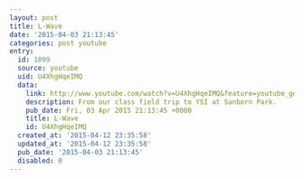 ```yaml
---
layout: post
title: L-Wave
date: '2015-04-03 21:13:45'
categories: post youtube
entry:
  id: 1099
  source: youtube
  uid: U4XhgHqeIMQ
  data:
    link: http://www.youtube.com/watch?v=U4XhgHqeIMQ&feature=youtube_gdata&hd=1
    description: From our class field trip to YSI at Sanborn Park.
    pub_date: Fri, 03 Apr 2015 21:13:45 +0000
    title: L-Wave
    id: U4XhgHqeIMQ
  created_at: '2015-04-12 23:35:58'
  updated_at: '2015-04-12 23:35:58'
  pub_date: '2015-04-03 21:13:45'
  disabled: 0
---
```


